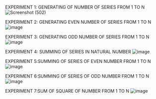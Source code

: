EXPERIMENT 1: GENERATING OF NUMBER OF SERIES FROM 1 TO N
![Screenshot (502)](https://github.com/yuvi444/CSA0178/assets/112838629/f38c14e6-e61b-4b1e-8a22-7640d41a40a0)


EXPERIMENT 2: GENERATING EVEN NUMBER OF SERIES FROM 1 TO N
![image](https://github.com/yuvi444/CSA0178/assets/112838629/ecd74ab3-c247-4ef6-8d22-98371bb4ca8b)

EXPERIMENT 3: GENERATING ODD NUMBER OF SERIES FROM 1 TO N
![image](https://github.com/yuvi444/CSA0178/assets/112838629/ecd74ab3-c247-4ef6-8d22-98371bb4ca8b)


EXPERIMENT 4: SUMMING OF SERIES IN NATURAL NUMBER
![image](https://github.com/yuvi444/CSA0178/assets/112838629/3cb28c90-ab90-495d-a346-89ba126af311)

EXPERIMENT 5:SUMMING OF SERIES OF EVEN NUMBER FROM 1 TO N
![image](https://github.com/yuvi444/CSA0178/assets/112838629/c0aa54b4-252f-4370-af3f-af650b4032e6)

EXPERIMENT 6:SUMMING OF SERIES OF ODD NUMBER FROM 1 TO N
![image](https://github.com/yuvi444/CSA0178/assets/112838629/90a70c0d-d632-4542-b7a9-852be2ecb7e3)


EXPERIMENT 7:SUM OF SQUARE OF NUMBER FROM 1 TO N
![image](https://github.com/yuvi444/CSA0178/assets/112838629/fd55e80c-7fca-4794-9b2b-98f75939bbee)





